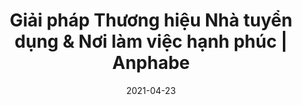 ---
title: Giải pháp Thương hiệu Nhà tuyển dụng &amp; Nơi làm việc hạnh phúc | Anphabe
description: Anphabe – Công ty tư vấn tiên phong về các giải pháp toàn diện xây dựng Nguồn nhân lực Hạnh phúc và Thương hiệu Nhà tuyển dụng hấp dẫn.
draft: false
date: 2021-04-23
---